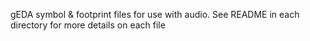 gEDA symbol & footprint files for use with audio.
See README in each directory for more details on each file

